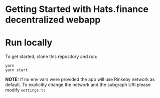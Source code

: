 # Getting Started with Hats.finance decentralized webapp

# Run locally
To get started, clone this repository and run:
```
yarn
yarn start
```

**NOTE:** If no env vars were provided the app will use Rinkeby network as default. To explicitly change the network and the subgraph URI please modify ```settings.ts```